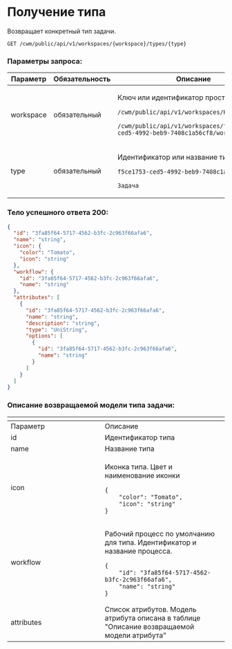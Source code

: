 # Получение типа

Возвращает конкретный тип задачи.

`GET /cwm/public/api/v1/workspaces/{workspace}/types/{type}`

### Параметры запроса:

| Параметр  | Обязательность | Описание                                                                                                                                                                                                  |
| --------- | -------------- | --------------------------------------------------------------------------------------------------------------------------------------------------------------------------------------------------------- |
| workspace | обязательный   | <p>Ключ или идентификатор пространства</p><p><code>/cwm/public/api/v1/workspaces/KEY/workitems</code></p><p><code>/cwm/public/api/v1/workspaces/f5ce1753-ced5-4992-beb9-7408c1a56cf8/workitems</code></p> |
| type      | обязательный   | <p>Идентификатор или название типа</p><p><code>f5ce1753-ced5-4992-beb9-7408c1a56cf8</code></p><p><code>Задача</code></p>                                                                                  |

### Тело успешного ответа 200:

```json
{
  "id": "3fa85f64-5717-4562-b3fc-2c963f66afa6",
  "name": "string",
  "icon": {
    "color": "Tomato",
    "icon": "string"
  },
  "workflow": {
    "id": "3fa85f64-5717-4562-b3fc-2c963f66afa6",
    "name": "string"
  },
  "attributes": [
    {
      "id": "3fa85f64-5717-4562-b3fc-2c963f66afa6",
      "name": "string",
      "description": "string",
      "type": "UniString",
      "options": [
        {
          "id": "3fa85f64-5717-4562-b3fc-2c963f66afa6",
          "name": "string"
        }
      ]
    }
  ]
}
```

### Описание возвращаемой модели типа задачи:

<table data-header-hidden><thead><tr><th width="202"></th><th></th></tr></thead><tbody><tr><td>Параметр</td><td>Описание</td></tr><tr><td>id</td><td>Идентификатор типа</td></tr><tr><td>name</td><td>Название типа</td></tr><tr><td>icon</td><td><p>Иконка типа. Цвет и наименование иконки</p><pre class="language-json"><code class="lang-json">{
    "color": "Tomato",
    "icon": "string"
}
</code></pre></td></tr><tr><td>workflow</td><td><p>Рабочий процесс по умолчанию для типа. Идентификатор и название процесса.</p><pre class="language-json"><code class="lang-json">{
    "id": "3fa85f64-5717-4562-b3fc-2c963f66afa6",
    "name": "string"
}
</code></pre></td></tr><tr><td>attributes</td><td>Список атрибутов. Модель атрибута описана в таблице "Описание возвращаемой модели атрибута"</td></tr></tbody></table>
